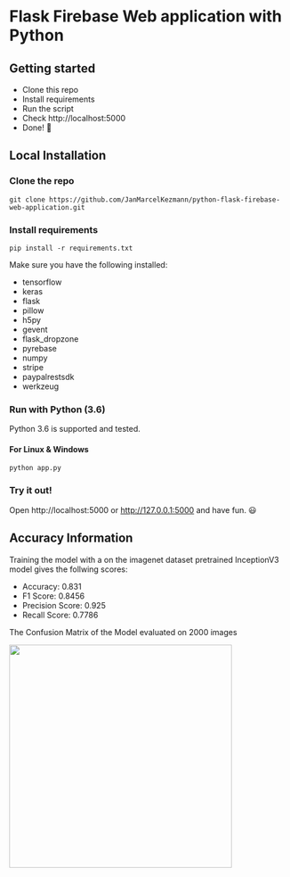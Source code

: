 # Flask Firebase Web application with Python

## Getting started

- Clone this repo 
- Install requirements
- Run the script
- Check http://localhost:5000
- Done! :tada:


## Local Installation

### Clone the repo
```shell
git clone https://github.com/JanMarcelKezmann/python-flask-firebase-web-application.git
```

### Install requirements

```shell
pip install -r requirements.txt
```

Make sure you have the following installed:
- tensorflow
- keras
- flask
- pillow
- h5py
- gevent
- flask_dropzone
- pyrebase
- numpy
- stripe
- paypalrestsdk
- werkzeug

### Run with Python (3.6)

Python 3.6 is supported and tested.

#### For Linux & Windows
```shell
python app.py
```

### Try it out!

Open http://localhost:5000 or http://127.0.0.1:5000 and have fun. :smiley:

## Accuracy Information

<p>Training the model with a on the imagenet dataset pretrained InceptionV3 model gives the follwing scores:</p>

- Accuracy: 0.831
- F1 Score: 0.8456
- Precision Score: 0.925
- Recall Score: 0.7786

<p>The Confusion Matrix of the Model evaluated on 2000 images</p>
<p align="left">
  <img src="https://user-images.githubusercontent.com/50111329/66696879-30f18c80-ecd0-11e9-9a94-5f6faadca9b3.png" width="400px" alt="">
</p>
